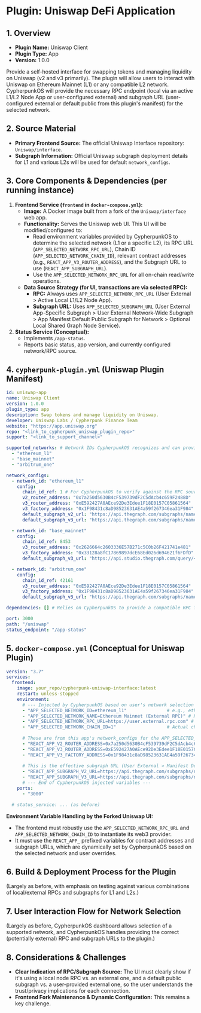 # Plugin: Uniswap DeFi Application

## 1. Overview

- **Plugin Name:** Uniswap Client
- **Plugin Type:** App
- **Version:** 1.0.0

Provide a self-hosted interface for swapping tokens and managing liquidity on Uniswap (v2 and v3 primarily). The plugin will allow users to interact with Uniswap on Ethereum Mainnet (L1) or any compatible L2 network. CypherpunkOS will provide the necessary RPC endpoint (local via an active L1/L2 Node App or user-configured external) and subgraph URL (user-configured external or default public from this plugin's manifest) for the selected network.

## 2. Source Material

*   **Primary Frontend Source:** The official Uniswap Interface repository: `Uniswap/interface`.
*   **Subgraph Information:** Official Uniswap subgraph deployment details for L1 and various L2s will be used for default `network_configs`.

## 3. Core Components & Dependencies (per running instance)

1.  **Frontend Service (`frontend` in `docker-compose.yml`):**
    *   **Image:** A Docker image built from a fork of the `Uniswap/interface` web app.
    *   **Functionality:** Serves the Uniswap web UI. This UI will be modified/configured to:
        *   Read environment variables provided by CypherpunkOS to determine the selected network (L1 or a specific L2), its RPC URL (`APP_SELECTED_NETWORK_RPC_URL`), Chain ID (`APP_SELECTED_NETWORK_CHAIN_ID`), relevant contract addresses (e.g., `REACT_APP_V3_ROUTER_ADDRESS`), and the Subgraph URL to use (`REACT_APP_SUBGRAPH_URL`).
        *   Use the `APP_SELECTED_NETWORK_RPC_URL` for all on-chain read/write operations.
    *   **Data Source Strategy (for UI, transactions are via selected RPC):**
        *   **RPC:** Always uses `APP_SELECTED_NETWORK_RPC_URL` (User External > Active Local L1/L2 Node App).
        *   **Subgraph URL:** Uses `APP_SELECTED_SUBGRAPH_URL` (User External App-Specific Subgraph > User External Network-Wide Subgraph > App Manifest Default Public Subgraph for Network > Optional Local Shared Graph Node Service).
2.  **Status Service (Conceptual):**
    *   Implements `/app-status`.
    *   Reports basic status, app version, and currently configured network/RPC source.

## 4. `cypherpunk-plugin.yml` (Uniswap Plugin Manifest)

```yaml
id: uniswap-app
name: Uniswap Client
version: 1.0.0
plugin_type: app
description: Swap tokens and manage liquidity on Uniswap.
developer: Uniswap Labs / Cypherpunk Finance Team
website: "https://app.uniswap.org"
repo: "<link_to_cypherpunk_uniswap_plugin_repo>"
support: "<link_to_support_channel>"

supported_networks: # Network IDs CypherpunkOS recognizes and can provide RPC for
  - "ethereum_l1"
  - "base_mainnet"
  - "arbitrum_one"

network_configs:
  - network_id: "ethereum_l1"
    config:
      chain_id_ref: 1 # For CypherpunkOS to verify against the RPC source
      v2_router_address: "0x7a250d5630B4cF539739dF2C5dAcb4c659F2488D"
      v3_router_address: "0xE592427A0AEce92De3Edee1F18E0157C05861564"
      v3_factory_address: "0x1F98431c8aD98523631AE4a59f267346ea31F984"
      default_subgraph_v2_url: "https://api.thegraph.com/subgraphs/name/uniswap/uniswap-v2"
      default_subgraph_v3_url: "https://api.thegraph.com/subgraphs/name/uniswap/uniswap-v3"

  - network_id: "base_mainnet"
    config:
      chain_id_ref: 8453
      v3_router_address: "0x2626664c2603336E57B271c5C0b26F421741e481"
      v3_factory_address: "0x33128a8fC17869897dcE68Ed026d694621f6FDfD"
      default_subgraph_v3_url: "https://api.studio.thegraph.com/query/<id>/uniswap-v3-base/<version>" # Actual URL TBD

  - network_id: "arbitrum_one"
    config:
      chain_id_ref: 42161
      v3_router_address: "0xE592427A0AEce92De3Edee1F18E0157C05861564"
      v3_factory_address: "0x1F98431c8aD98523631AE4a59f267346ea31F984"
      default_subgraph_v3_url: "https://api.thegraph.com/subgraphs/name/uniswap/uniswap-v3-arbitrum"

dependencies: [] # Relies on CypherpunkOS to provide a compatible RPC for one of the supported_networks

port: 3000
path: "/uniswap"
status_endpoint: "/app-status"
```

## 5. `docker-compose.yml` (Conceptual for Uniswap Plugin)

```yaml
version: "3.7"
services:
  frontend:
    image: your_repo/cypherpunk-uniswap-interface:latest
    restart: unless-stopped
    environment:
      # --- Injected by CypherpunkOS based on user's network selection & external/local RPC/subgraph configs ---
      - "APP_SELECTED_NETWORK_ID=ethereum_l1"               # e.g., ethereum_l1, base_mainnet
      - "APP_SELECTED_NETWORK_NAME=Ethereum Mainnet (External RPC)" # Human-readable, indicates source if external
      - "APP_SELECTED_NETWORK_RPC_URL=https://user.external.rpc.com" # The actual RPC URL to use
      - "APP_SELECTED_NETWORK_CHAIN_ID=1"                   # Actual chain ID of the selected network
      
      # These are from this app's network_configs for the APP_SELECTED_NETWORK_ID, injected by CypherpunkOS
      - "REACT_APP_V2_ROUTER_ADDRESS=0x7a250d5630B4cF539739dF2C5dAcb4c659F2488D"
      - "REACT_APP_V3_ROUTER_ADDRESS=0xE592427A0AEce92De3Edee1F18E0157C05861564"
      - "REACT_APP_V3_FACTORY_ADDRESS=0x1F98431c8aD98523631AE4a59f267346ea31F984"
      
      # This is the effective subgraph URL (User External > Manifest Default Public > Future Local Shared)
      - "REACT_APP_SUBGRAPH_V2_URL=https://api.thegraph.com/subgraphs/name/uniswap/uniswap-v2"
      - "REACT_APP_SUBGRAPH_V3_URL=https://api.thegraph.com/subgraphs/name/uniswap/uniswap-v3"
      # --- End of CypherpunkOS injected variables ---
    ports:
      - "3000"

  # status_service: ... (as before)
```

**Environment Variable Handling by the Forked Uniswap UI:**
*   The frontend must robustly use the `APP_SELECTED_NETWORK_RPC_URL` and `APP_SELECTED_NETWORK_CHAIN_ID` to instantiate its web3 provider.
*   It must use the `REACT_APP_` prefixed variables for contract addresses and subgraph URLs, which are dynamically set by CypherpunkOS based on the selected network and user overrides.

## 6. Build & Deployment Process for the Plugin
(Largely as before, with emphasis on testing against various combinations of local/external RPCs and subgraphs for L1 and L2s.)

## 7. User Interaction Flow for Network Selection
(Largely as before, CypherpunkOS dashboard allows selection of a supported network, and CypherpunkOS handles providing the correct (potentially external) RPC and subgraph URLs to the plugin.)

## 8. Considerations & Challenges
*   **Clear Indication of RPC/Subgraph Source:** The UI must clearly show if it's using a local node RPC vs. an external one, and a default public subgraph vs. a user-provided external one, so the user understands the trust/privacy implications for each connection.
*   **Frontend Fork Maintenance & Dynamic Configuration:** This remains a key challenge. 